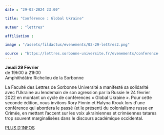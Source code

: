 ```yaml
---
date : "29-02-2024 23:00"

title: "Conférence : Global Ukraine"

auteur : "lettres"

affiliation : 

image : "/assets/fildactus/evenements/02-29-lettres2.png"

source : "https://lettres.sorbonne-universite.fr/evenements/conference-global-ukraine"
---
```


__Jeudi 29 Février__  
de 19h00 à 21h00  
Amphithéâtre Richelieu de la Sorbonne

La Faculté des Lettres de Sorbonne Université a manifesté sa solidarité avec l’Ukraine au lendemain de son agression par la Russie le 24 février 2022 en montant un cycle de conférences « Global Ukraine ». Pour cette seconde édition, nous invitons Rory Finnin et Halyna Krouk lors d'une conférence qui abordera le passé (et le présent) du colonialisme russe en Crimée, en mettant l’accent sur les voix ukrainiennes et criméennes tatares trop souvent marginalisées dans le discours académique occidental.

[PLUS D'INFOS](https://lettres.sorbonne-universite.fr/evenements/conference-global-ukraine)
